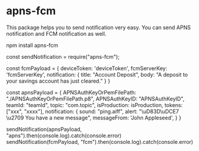 # apns-fcm
This package helps you to send notification very easy. You can send APNS notification and FCM notification as well.

npm install apns-fcm

const sendNotification = require("apns-fcm");

const fcmPayload = {
  deviceToken: 'deviceToken',
  fcmServerKey: 'fcmServerKey',
  notification: {
    title: "Account Deposit",
    body: "A deposit to your savings account has just cleared."
  }
}

const apnsPayload = {
    APNSAuthKeyOrPemFilePath: "./APNSAuthKeyOrPemFilePath.p8",
    APNSAuthKeyID: "APNSAuthKeyID",
    teamId: "teamId",
    topic: "com.topic",
    isProduction: isProduction,
    tokens: ["xxx", "xxxx"],
    notification: {
      sound: "ping.aiff",
      alert: "\uD83D\uDCE7 \u2709 You have a new message",
      messageFrom: 'John Appleseed',
  }
}

sendNotification(apnsPayload, "apns").then(console.log).catch(console.error)
sendNotification(fcmPayload, "fcm").then(console.log).catch(console.error)

